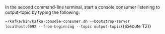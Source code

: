 In the second command-line terminal, start a console consumer listening to output-topic by typing the following: 

`~/kafka/bin/kafka-console-consumer.sh --bootstrap-server localhost:9092 --from-beginning --topic output-topic`{{execute T2}} 